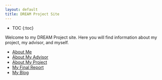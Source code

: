 ```yaml
---
layout: default
title: DREAM Project Site
---
```


* TOC
{:toc}

Welcome to my DREAM Project site. Here you will find information about my project, my advisor, and myself.

- [About Me](about_me.md)
- [About My Advisor](about_advisor.md)
- [About My Project](about_project.md)
- [My Final Report](files/finalreport.pdf)
- [My Blog](blog.html)
